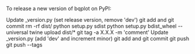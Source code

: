 To release a new version of bqplot on PyPI:

Update _version.py (set release version, remove 'dev')
git add and git commit
rm -rf dist/
python setup.py sdist
python setup.py bdist_wheel --universal
twine upload dist/*
git tag -a X.X.X -m 'comment'
Update _version.py (add 'dev' and increment minor)
git add and git commit
git push
git push --tags
